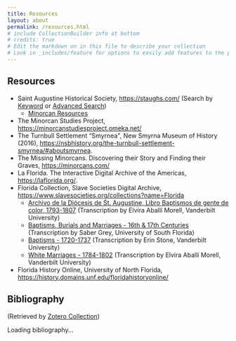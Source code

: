 ```yaml
---
title: Resources
layout: about
permalink: /resources.html
# include CollectionBuilder info at bottom
# credits: true
# Edit the markdown on in this file to describe your collection
# Look in _includes/feature for options to easily add features to the page
---
```


## Resources 

- Saint Augustine Historical Society, <https://staughs.com/> (Search by [Keyword](https://staughs.catalogaccess.com/search) or [Advanced Search](https://staughs.catalogaccess.com/advanced-search))
    * [Minorcan Resources](https://staughs.com/wp-content/uploads/2024/01/Minorcan-Resources.pdf) 
- The Minorcan Studies Project, <https://minorcanstudiesproject.omeka.net/>
- The Turnbull Settlement “Smyrnea", New Smyrna Museum of History (2016), <https://nsbhistory.org/the-turnbull-settlement-smyrnea/#aboutsmyrnea>. 
- The Missing Minorcans. Discovering their Story and Finding their Graves, <https://minorcans.com/>
- La Florida. The Interactive Digital Archive of the Americas, <https://laflorida.org/>. 
- Florida Collection, Slave Societies Digital Archive, <https://www.slavesocieties.org/collections?name=Florida>
    * [Archivo de la Diócesis de St. Augustine, Libro Baptismos de gente de color, 1793-1807](https://www.slavesocieties.org/assets/documents/Collections/Florida/St_Augustine_Bautismos_1793_1807_Transcription.pdf) (Transcription by Elvira Aballí Morell, Vanderbilt University)
    * [Baptisms, Burials and Marriages - 16th & 17th Centuries](https://www.slavesocieties.org/assets/documents/Collections/Florida/St_Augustine_1594_1644_Transcription.pdf) (Transcription by Saber Grey, University of South Florida)
    * [Baptisms - 1720-1737](https://www.slavesocieties.org/assets/documents/Collections/Florida/St_Augustine_1720_1737_Transcription.pdf) (Transcription by Erin Stone, Vanderbilt University)
    * [White Marriages - 1784-1802](https://www.slavesocieties.org/assets/documents/Collections/Florida/St_Augustine_White_Marriages_1784_1801_Transcription.pdf) (Transcription by Elvira Aballí Morell, Vanderbilt University)
- Florida History Online, University of North Florida, <https://history.domains.unf.edu/floridahistoryonline/>


## Bibliography

(Retrieved by [Zotero Collection](https://www.zotero.org/susannalles/collections/CVXCKQA9)) 

<div id="zotero-bib">Loading bibliography...</div>

<script>
  const userID = "1167759";
  const collectionKey = "CVXCKQA9";
  const limit = 100;

  fetch(`https://api.zotero.org/users/${userID}/collections/${collectionKey}/items/top?format=json&limit=${limit}`)
    .then(response => response.json())
    .then(data => {
      const items = data
        .filter(item => item.data.itemType !== "attachment")
        .sort((a, b) => {
          const aLast = a.data.creators?.[0]?.lastName || "";
          const bLast = b.data.creators?.[0]?.lastName || "";
          return aLast.localeCompare(bLast);
        });

      const container = document.getElementById("zotero-bib");
      container.innerHTML = "";

      items.forEach(item => {
        const { title, creators, date, publicationTitle, url } = item.data;
        const authors = creators?.map(c => `${c.lastName}, ${c.firstName}`).join(", ");
        const citation = `${authors}. <i>${title}</i>${publicationTitle ? `. ${publicationTitle}` : ""}, ${date}.`;

        const div = document.createElement("div");
        div.style.marginBottom = "1em";
        div.style.paddingLeft = "2em";
        div.style.textIndent = "-2em";

        div.innerHTML = url
          ? `${citation} <a href="${url}" target="_blank" rel="noopener noreferrer">${url}</a>`
          : citation;

        container.appendChild(div);
      });
    })
    .catch(error => {
      console.error("Error:", error);
      document.getElementById("zotero-bib").innerText = "Failed to load bibliography.";
    });
</script>












